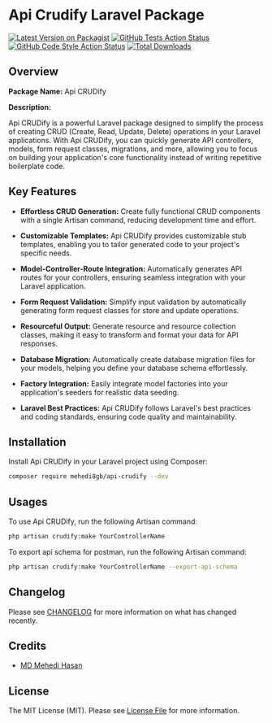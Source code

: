 # Api Crudify Laravel Package

[![Latest Version on Packagist](https://img.shields.io/packagist/v/mehedi8gb/api-crudify.svg?style=flat-square)](https://packagist.org/packages/mehedi8gb/api-crudify)
[![GitHub Tests Action Status](https://img.shields.io/github/actions/workflow/status/mehedi8gb/api-crudify/run-tests.yml?branch=main&label=tests&style=flat-square)](https://github.com/mehedi8gb/api-crudify/actions?query=workflow%3Arun-tests+branch%3Amain)
[![GitHub Code Style Action Status](https://img.shields.io/github/actions/workflow/status/mehedi8gb/api-crudify/fix-php-code-style-issues.yml?branch=main&label=code%20style&style=flat-square)](https://github.com/mehedi8gb/api-crudify/actions?query=workflow%3A"Fix+PHP+code+style+issues"+branch%3Amain)
[![Total Downloads](https://img.shields.io/packagist/dt/mehedi8gb/api-crudify.svg?style=flat-square)](https://packagist.org/packages/mehedi8gb/api-crudify)

## Overview

**Package Name:** Api CRUDify

**Description:**

Api CRUDify is a powerful Laravel package designed to simplify the process of creating CRUD (Create, Read, Update, Delete) operations in your Laravel applications. With Api CRUDify, you can quickly generate API controllers, models, form request classes, migrations, and more, allowing you to focus on building your application's core functionality instead of writing repetitive boilerplate code.

## Key Features

- **Effortless CRUD Generation:** Create fully functional CRUD components with a single Artisan command, reducing development time and effort.

- **Customizable Templates:** Api CRUDify provides customizable stub templates, enabling you to tailor generated code to your project's specific needs.

- **Model-Controller-Route Integration:** Automatically generates API routes for your controllers, ensuring seamless integration with your Laravel application.

- **Form Request Validation:** Simplify input validation by automatically generating form request classes for store and update operations.

- **Resourceful Output:** Generate resource and resource collection classes, making it easy to transform and format your data for API responses.

- **Database Migration:** Automatically create database migration files for your models, helping you define your database schema effortlessly.

- **Factory Integration:** Easily integrate model factories into your application's seeders for realistic data seeding.

- **Laravel Best Practices:** Api CRUDify follows Laravel's best practices and coding standards, ensuring code quality and maintainability.

## Installation

Install Api CRUDify in your Laravel project using Composer:

```bash
composer require mehedi8gb/api-crudify --dev
```
## Usages

To use Api CRUDify, run the following Artisan command:

```bash
php artisan crudify:make YourControllerName
```

To export api schema for postman, run the following Artisan command:

```bash
php artisan crudify:make YourControllerName --export-api-schema
```

## Changelog

Please see [CHANGELOG](CHANGELOG.md) for more information on what has changed recently.


## Credits

- [MD Mehedi Hasan](https://github.com/mehedi8gb)

## License

The MIT License (MIT). Please see [License File](LICENSE.md) for more information.
